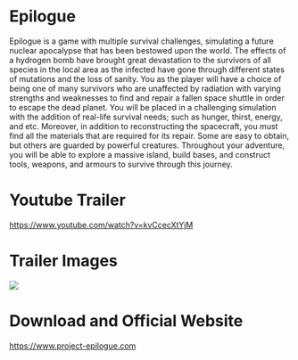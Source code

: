 # Epilogue
Epilogue is a game with multiple survival challenges, simulating a future nuclear apocalypse that has been bestowed upon the world. The effects of a hydrogen bomb have brought great devastation to the survivors of all species in the local area as the infected have gone through different states of mutations and the loss of sanity. You as the player will have a choice of being one of many survivors who are unaffected by radiation with varying strengths and weaknesses to find and repair a fallen space shuttle in order to escape the dead planet. You will be placed in a challenging simulation with the addition of real-life survival needs; such as hunger, thirst, energy, and etc. Moreover, in addition to reconstructing the spacecraft, you must find all the materials that are required for its repair. Some are easy to obtain, but others are guarded by powerful creatures. Throughout your adventure, you will be able to explore a massive island, build bases, and construct tools, weapons, and armours to survive through this journey.

# Youtube Trailer
https://www.youtube.com/watch?v=kvCcecXtYjM

# Trailer Images
![](res/trailerImages/trailerImage1)

# Download and Official Website
https://www.project-epilogue.com
